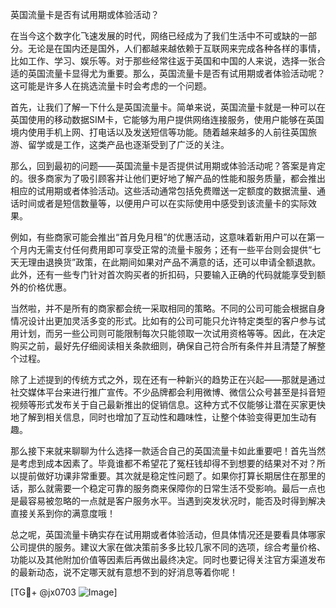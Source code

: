 英国流量卡是否有试用期或体验活动？

在当今这个数字化飞速发展的时代，网络已经成为了我们生活中不可或缺的一部分。无论是在国内还是国外，人们都越来越依赖于互联网来完成各种各样的事情，比如工作、学习、娱乐等。对于那些经常往返于英国和中国的人来说，选择一张合适的英国流量卡显得尤为重要。那么，英国流量卡是否有试用期或者体验活动呢？这可能是许多人在挑选流量卡时会考虑的一个问题。

首先，让我们了解一下什么是英国流量卡。简单来说，英国流量卡就是一种可以在英国使用的移动数据SIM卡，它能够为用户提供网络连接服务，使用户能够在英国境内使用手机上网、打电话以及发送短信等功能。随着越来越多的人前往英国旅游、留学或是工作，这类产品也逐渐受到了广泛的关注。

那么，回到最初的问题——英国流量卡是否提供试用期或体验活动呢？答案是肯定的。很多商家为了吸引顾客并让他们更好地了解产品的性能和服务质量，都会推出相应的试用期或者体验活动。这些活动通常包括免费赠送一定额度的数据流量、通话时间或者是短信数量等，以便用户可以在实际使用中感受到该流量卡的实际效果。

例如，有些商家可能会推出“首月免月租”的优惠活动，这意味着新用户可以在第一个月内无需支付任何费用即可享受正常的流量卡服务；还有一些平台则会提供“七天无理由退换货”政策，在此期间如果对产品不满意的话，还可以申请全额退款。此外，还有一些专门针对首次购买者的折扣码，只要输入正确的代码就能享受到额外的价格优惠。

当然啦，并不是所有的商家都会统一采取相同的策略。不同的公司可能会根据自身情况设计出更加灵活多变的形式。比如有的公司可能只允许特定类型的客户参与试用计划，而另一些公司则可能限制每次只能领取一次试用资格等等。因此，在决定购买之前，最好先仔细阅读相关条款细则，确保自己符合所有条件并且清楚了解整个过程。

除了上述提到的传统方式之外，现在还有一种新兴的趋势正在兴起——那就是通过社交媒体平台来进行推广宣传。不少品牌都会利用微博、微信公众号甚至是抖音短视频等形式发布关于自己最新推出的促销信息。这种方式不仅能够让潜在买家更快地了解到相关信息，同时也增加了互动性和趣味性，让整个体验变得更加生动有趣。

那么接下来就来聊聊为什么选择一款适合自己的英国流量卡如此重要吧！首先当然是考虑到成本因素了。毕竟谁都不希望花了冤枉钱却得不到想要的结果对不对？所以提前做好功课非常重要。其次就是稳定性问题了。如果你打算长期居住在那里的话，那么就需要一个稳定可靠的服务商来保障你的日常生活不受影响。最后一点也是最容易被忽略的一点就是客户服务水平。当遇到突发状况时，能否及时得到解决直接关系到你的满意度哦！

总之呢，英国流量卡确实存在试用期或者体验活动，但具体情况还是要看具体哪家公司提供的服务。建议大家在做决策前多多比较几家不同的选项，综合考量价格、功能以及其他附加价值等因素后再做出最终决定。同时也要记得关注官方渠道发布的最新动态，说不定哪天就有意想不到的好消息等着你呢！

[TG💪+ @jx0703 ![Image](https://github.com/user-attachments/assets/dbca1d08-cadb-493c-b0ec-ad6f7a83f270)]
